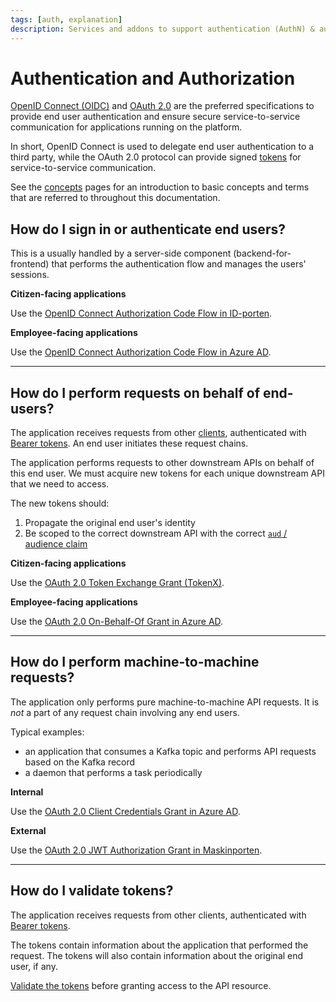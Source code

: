 ```yaml
---
tags: [auth, explanation]
description: Services and addons to support authentication (AuthN) & authorization (AuthZ)
---
```


# Authentication and Authorization

[OpenID Connect (OIDC)](../../auth/explanations/README.md#openid-connect) and [OAuth 2.0](../../auth/explanations/README.md#oauth-20) are the preferred specifications to provide end user authentication and ensure secure service-to-service communication for applications running on the platform.

In short, OpenID Connect is used to delegate end user authentication to a third party, while the OAuth 2.0 protocol can provide signed [tokens](../../auth/explanations/README.md#tokens) for service-to-service communication.

See the [concepts](../../auth/explanations/README.md) pages for an introduction to basic concepts and terms that are referred to throughout this documentation.

## How do I sign in or authenticate end users?

This is a usually handled by a server-side component (backend-for-frontend) that performs the authentication flow and manages the users' sessions.

**Citizen-facing applications**

Use the [OpenID Connect Authorization Code Flow in ID-porten](idporten.md).

**Employee-facing applications**

Use the [OpenID Connect Authorization Code Flow in Azure AD](azure-ad/usage.md#openid-connect-authorization-code-flow).

---

## How do I perform requests on behalf of end-users?

The application receives requests from other [clients](../../auth/explanations/README.md#client), authenticated with [Bearer tokens](../../auth/explanations/README.md#bearer-token).
An end user initiates these request chains.

The application performs requests to other downstream APIs on behalf of this end user.
We must acquire new tokens for each unique downstream API that we need to access.

The new tokens should:

1. Propagate the original end user's identity
2. Be scoped to the correct downstream API with the correct [`aud` / audience claim](../../auth/explanations/README.md#claims-validation)

**Citizen-facing applications**

Use the [OAuth 2.0 Token Exchange Grant (TokenX)](tokenx.md).
 
**Employee-facing applications**

Use the [OAuth 2.0 On-Behalf-Of Grant in Azure AD](azure-ad/usage.md#oauth-20-on-behalf-of-grant).

---

## How do I perform machine-to-machine requests?

The application only performs pure machine-to-machine API requests. 
It is _not_ a part of any request chain involving any end users.

Typical examples:

- an application that consumes a Kafka topic and performs API requests based on the Kafka record
- a daemon that performs a task periodically

**Internal**

Use the [OAuth 2.0 Client Credentials Grant in Azure AD](azure-ad/usage.md#oauth-20-client-credentials-grant).

**External**

Use the [OAuth 2.0 JWT Authorization Grant in Maskinporten](maskinporten/client.md).

---

## How do I validate tokens?

The application receives requests from other clients, authenticated with [Bearer tokens](../../auth/explanations/README.md#bearer-token).

The tokens contain information about the application that performed the request. The tokens will also contain 
information about the original end user, if any.

[Validate the tokens](../../auth/explanations/README.md#token-validation) before granting access to the API resource.
